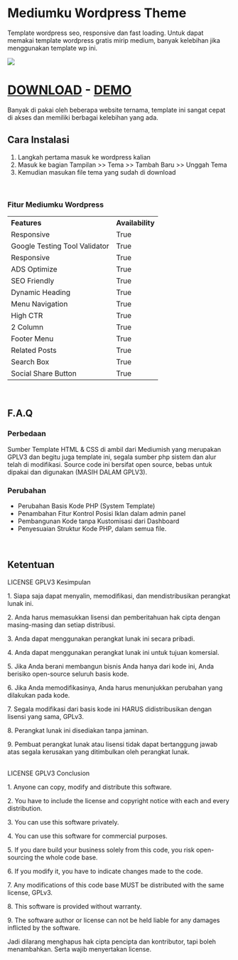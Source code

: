 <h1>Mediumku Wordpress Theme</h1>
<p>Template wordpress seo, responsive dan fast loading. Untuk dapat memakai template wordpress gratis mirip medium, banyak kelebihan jika menggunakan template wp ini.</p>
<img src="https://raw.githubusercontent.com/mastekno-com/mediumku-mastekno/master/screenshot.png" style="wdith:100%"/>
<h1><a href="https://github.com/mastekno-com/mediumku-mastekno/archive/master.zip">DOWNLOAD</a> - <a href="https://www.bropulsa.com/post/">DEMO</a></h1>
<p>Banyak di pakai oleh beberapa website ternama, template ini sangat cepat di akses dan memiliki berbagai kelebihan yang ada.</p>

<h2>Cara Instalasi</h2>
<ol>
  <li>Langkah pertama masuk ke wordpress kalian</li>
  <li>Masuk ke bagian Tampilan >> Tema >> Tambah Baru >> Unggah Tema</li>
  <li>Kemudian masukan file tema yang sudah di download</li>
</ol>
<br/>
<h3>Fitur Mediumku Wordpress</h3>
<table cellpadding="0" cellspacing="0" style="text-align: left;"><tbody>
<tr>             <th>Features</th>             <th>Availability</th>         </tr>
<tr>             <td>Responsive</td>             <td>True</td>         </tr>
<tr>             <td>Google Testing Tool Validator</td>             <td>True</td>         </tr>
<tr>             <td>Responsive</td>             <td>True</td>         </tr>
<tr>             <td>ADS Optimize</td>             <td>True </td>         </tr>
<tr>             <td>SEO Friendly</td>             <td>True</td>         </tr>
<tr>             <td>Dynamic Heading</td>             <td>True</td>         </tr>
<tr>             <td>Menu Navigation</td>             <td>True</td>         </tr>
<tr>             <td>High CTR</td>             <td>True</td>         </tr>
<tr>             <td>2 Column</td>             <td>True</td>         </tr>
<tr>             <td>Footer Menu</td>             <td>True</td>         </tr>
<tr>             <td>Related Posts</td>             <td>True</td>         </tr>
<tr>             <td>Search Box</td>             <td>True</td>         </tr>
<tr>             <td>Social Share Button</td>             <td>True</td>         </tr>
</tbody> </table>
<br/>
<h2>F.A.Q</h2>
<h3>Perbedaan</h2>
<p>Sumber Template HTML &amp; CSS di ambil dari Mediumish yang merupakan GPLV3 dan begitu juga template ini, segala sumber php sistem dan alur telah di modifikasi. Source code ini bersifat open source, bebas untuk dipakai dan digunakan (MASIH DALAM GPLV3).</p>

<h3>Perubahan</h3>
<ul>
  <li>Perubahan Basis Kode PHP (System Template)</li>
  <li>Penambahan Fitur Kontrol Posisi Iklan dalam admin panel</li>
  <li>Pembangunan Kode tanpa Kustomisasi dari Dashboard</li>
  <li>Penyesuaian Struktur Kode PHP, dalam semua file.</li>
</ul>

<br/>
<h2>Ketentuan</h2>
LICENSE GPLV3 Kesimpulan 
<p>1. Siapa saja dapat menyalin, memodifikasi, dan mendistribusikan perangkat lunak ini.</p>
<p>2. Anda harus memasukkan lisensi dan pemberitahuan hak cipta dengan masing-masing dan setiap distribusi.</p>
<p>3. Anda dapat menggunakan perangkat lunak ini secara pribadi.</p>
<p>4. Anda dapat menggunakan perangkat lunak ini untuk tujuan komersial.</p>
<p>5. Jika Anda berani membangun bisnis Anda hanya dari kode ini, Anda berisiko open-source seluruh basis kode.</p>
<p>6. Jika Anda memodifikasinya, Anda harus menunjukkan perubahan yang dilakukan pada kode.</p>
<p>7. Segala modifikasi dari basis kode ini HARUS didistribusikan dengan lisensi yang sama, GPLv3.</p>
<p>8. Perangkat lunak ini disediakan tanpa jaminan.</p>
<p>9. Pembuat perangkat lunak atau lisensi tidak dapat bertanggung jawab atas segala kerusakan yang ditimbulkan oleh perangkat lunak.</p>
<br/>
LICENSE GPLV3 Conclusion
<p>1. Anyone can copy, modify and distribute this software.</p>
<p>2. You have to include the license and copyright notice with each and every distribution.</p>
<p>3. You can use this software privately.</p>
<p>4. You can use this software for commercial purposes.</p>
<p>5. If you dare build your business solely from this code, you risk open-sourcing the whole code base.</p>
<p>6. If you modify it, you have to indicate changes made to the code.</p>
<p>7. Any modifications of this code base MUST be distributed with the same license, GPLv3.</p>
<p>8. This software is provided without warranty.</p>
<p>9. The software author or license can not be held liable for any damages inflicted by the software.</p>

<p>Jadi dilarang menghapus hak cipta pencipta dan kontributor, tapi boleh menambahkan. Serta wajib menyertakan license.</p>
